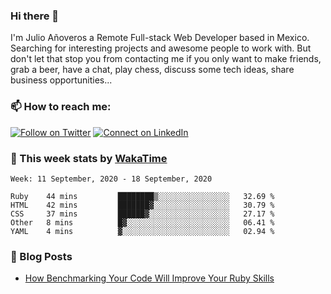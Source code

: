 ### Hi there 👋

I'm Julio Añoveros a Remote Full-stack Web Developer based in Mexico. Searching for interesting projects and awesome people to work with. But don't let that stop you from contacting me if you only want to make friends, grab a beer, have a chat, play chess, discuss some tech ideas, share business opportunities... 

### :mailbox: How to reach me:

[![Follow on Twitter](https://img.shields.io/badge/--twitter?label=Twitter&logo=Twitter&style=social)](https://twitter.com/AnoverosJulio) [![Connect on LinkedIn](https://img.shields.io/badge/--linkedin?label=LinkedIn&logo=LinkedIn&style=social)](https://www.linkedin.com/in/jubaan)

### :construction_worker: This week stats by [WakaTime]('https://wakatime.com')
<!--START_SECTION:waka-->
```text
Week: 11 September, 2020 - 18 September, 2020

Ruby    44 mins         ████████▒░░░░░░░░░░░░░░░░   32.69 % 
HTML    42 mins         ███████▓░░░░░░░░░░░░░░░░░   30.79 % 
CSS     37 mins         ██████▓░░░░░░░░░░░░░░░░░░   27.17 % 
Other   8 mins          █▓░░░░░░░░░░░░░░░░░░░░░░░   06.41 % 
YAML    4 mins          ▓░░░░░░░░░░░░░░░░░░░░░░░░   02.94 % 
```
<!--END_SECTION:waka-->

### :newspaper: Blog Posts
<!-- BLOG-POST-LIST:START -->
- [How Benchmarking Your Code Will Improve Your Ruby Skills](https://dev.to/jubaan/how-benchmarking-your-code-will-improve-your-ruby-skills-2m83)
<!-- BLOG-POST-LIST:END -->


